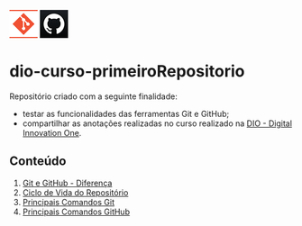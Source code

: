 ![Logo do Git](./Imagens/icoGit.png) ![Logo do GitHub](./Imagens/icoGitHub.png)
# dio-curso-primeiroRepositorio  

Repositório criado com a seguinte finalidade:  
* testar as funcionalidades das ferramentas Git e GitHub;  
* compartilhar as anotações realizadas no curso realizado na [DIO - Digital Innovation One](https://digitalinnovation.one/"DIO").  

## Conteúdo  

1. [Git e GitHub - Diferença](./Textos/DiferencaGitGitHub.md)  
2. [Ciclo de Vida do Repositório](./Textos/Status.md)
3. [Principais Comandos Git](./Textos/PrincipaisComandosG.md)  
4. [Principais Comandos GitHub](./Textos/PrincipaisComandosGH.md)  

